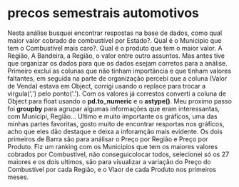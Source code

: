 # precos semestrais automotivos
Nesta análise busquei encontrar respostas na base de dados, como  qual maior valor cobrado de combustível por Estado?. Qual é o Municipio que tem o Combustível mais caro?. Qual é o produto que tem o maior valor. A Região, A Bandeira, a Região, o valor entre outro assuntos. Mas antes tive que organizar os dados para que os dados esejam corretos para a análise. Primeiro exclui as colunas que não tinham importância e que tinham valores faltantes, em seguida na parte de organização percebi que a coluna (Valor de Venda) estava em Object, corrigi usando o replace para trocar a virgula(',') pelo ponto('.'). Com os valores já correstos converti a coluna de Object para float usando o __pd.to_numeric__ e o __astype()__. 
Meu proximo passo foi __groupby__ para agrupar algumas informações que eram interessantas, com Municipi, Região...
Ultimo e muito importante os gráficos, uma das minhas partes favoritas, gosto muito de encontrar resportas nos gráficos, acho que eles dão destaque e deixa a inforamção mais evidente. Os dois primeiros de Barra são para análisar o Preço por Região e  Preço por Produto. Fiz um ranking com os Municipios que tem os maiores valores cobrados por Combustível, não conseguicolocar todos, selecionei só os 27 maiores e os dois ultimos, são para visualizar a variação do Preço do Combustível por cada Região, e  o Vlaor de cada Produto nos primeiros meses.


